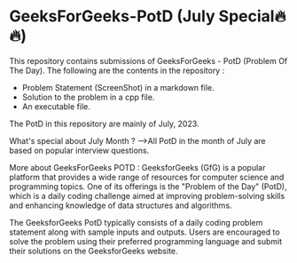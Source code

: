 # GeeksForGeeks-PotD (July Special🔥🔥)
This repository contains submissions of GeeksForGeeks - PotD (Problem Of The Day). 
The following are the contents in the repository :
  - Problem Statement (ScreenShot) in a markdown file.
  - Solution to the problem in a cpp file.
  - An executable file.

The PotD in this repository are mainly of July, 2023.

What's special about July Month ?
-->All PotD in the month of July are based on popular interview questions.

More about GeeksForGeeks POTD :
GeeksforGeeks (GfG) is a popular platform that provides a wide range of resources for computer science and programming topics. One of its offerings is the "Problem of the Day" (PotD), which is a daily coding challenge aimed at improving problem-solving skills and enhancing knowledge of data structures and algorithms.

The GeeksforGeeks PotD typically consists of a daily coding problem statement along with sample inputs and outputs. Users are encouraged to solve the problem using their preferred programming language and submit their solutions on the GeeksforGeeks website.
